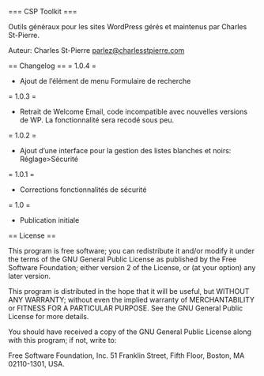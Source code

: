 === CSP Toolkit ===

Outils généraux pour les sites WordPress gérés et maintenus par Charles St-Pierre.

Auteur: Charles St-Pierre
parlez@charlesstpierre.com


== Changelog ==
= 1.0.4 =
* Ajout de l’élément de menu Formulaire de recherche

= 1.0.3 =
* Retrait de Welcome Email, code incompatible avec nouvelles versions de WP. La fonctionnalité sera recodé sous peu.

= 1.0.2 =
* Ajout d’une interface pour la gestion des listes blanches et noirs: Réglage>Sécurité

= 1.0.1 =
* Corrections fonctionnalités de sécurité

= 1.0 =
* Publication initiale


== License ==


This program is free software; you can redistribute it and/or modify it under the terms of the GNU General Public License as published by the Free Software Foundation; either version 2 of the License, or (at your option) any later version.

This program is distributed in the hope that it will be useful, but WITHOUT ANY WARRANTY; without even the implied warranty of MERCHANTABILITY or FITNESS FOR A PARTICULAR PURPOSE.  See the GNU General Public License for more details.

You should have received a copy of the GNU General Public License along with this program; if not, write to:

Free Software Foundation, Inc.
51 Franklin Street, Fifth Floor,
Boston, MA
02110-1301, USA.